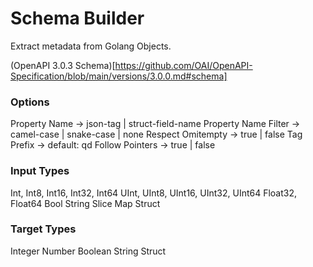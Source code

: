 # Schema Builder

Extract metadata from Golang Objects.

(OpenAPI 3.0.3 Schema)[https://github.com/OAI/OpenAPI-Specification/blob/main/versions/3.0.0.md#schema]


### Options

Property Name -> json-tag | struct-field-name 
Property Name Filter -> camel-case | snake-case | none
Respect Omitempty -> true | false
Tag Prefix -> default: qd
Follow Pointers -> true | false

### Input Types

Int, Int8, Int16, Int32, Int64
UInt, UInt8, UInt16, UInt32, UInt64
Float32, Float64
Bool
String
Slice
Map
Struct


### Target Types

Integer
Number
Boolean
String
Struct
